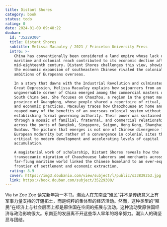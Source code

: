 ```yaml
---
title: Distant Shores
category: book
status: todo
rating: 0
date: 2024-01-09 09:48:22
douban:
  id: "35229300"
  title: Distant Shores
  subtitle: Melissa Macauley / 2021 / Princeton University Press
  intro: >-
    China has conventionally been considered a land empire whose lack of
    maritime and colonial reach contributed to its economic decline after the
    mid-eighteenth century. Distant Shores challenges this view, showing that
    the economic expansion of southeastern Chinese rivaled the colonial
    ambitions of Europeans overseas.

    In a story that dawns with the Industrial Revolution and culminates in the
    Great Depression, Melissa Macauley explains how sojourners from an
    ungovernable corner of China emerged among the commercial masters of the
    South China Sea. She focuses on Chaozhou, a region in the great maritime
    province of Guangdong, whose people shared a repertoire of ritual, cultural,
    and economic practices. Macauley traces how Chaozhouese at home and abroad
    reaped many of the benefits of an overseas colonial system without
    establishing formal governing authority. Their power was sustained instead
    through a mosaic of familial, fraternal, and commercial relationships spread
    across the ports of Bangkok, Singapore, Saigon, Hong Kong, Shanghai, and
    Swatow. The picture that emerges is not one of Chinese divergence from
    European modernity but rather of a convergence in colonial sites that were
    critical to modern development and accelerating levels of capital
    accumulation.

    A magisterial work of scholarship, Distant Shores reveals how the
    transoceanic migration of Chaozhouese laborers and merchants across a
    far-flung maritime world linked the Chinese homeland to an ever-expanding
    frontier of settlement and economic extraction.
  rating: 8.9
  cover: https://img3.doubanio.com/view/subject/l/public/s33839253.jpg
  link: https://book.douban.com/subject/35229300/
---
```


Via tw Zoe Zoe 读完新年第一本书。潮汕人在东南亚“殖民”并不是传统意义上有军事力量支持的开疆拓土，而是纯粹的集体型的经济活动。然而，这种类型的“殖民”在经济上与社会层面上都是原住国在空间的拓展与流动。这种流动受原住国经济与政治影响很大。东南亚的发展离不开这些华人早年的艰辛努力。潮汕人的确坚忍与团结。